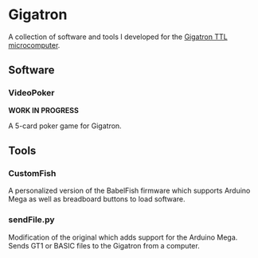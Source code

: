 # Gigatron
A collection of software and tools I developed for the [Gigatron TTL microcomputer](https://gigatron.io).

## Software
### VideoPoker
**WORK IN PROGRESS**

A 5-card poker game for Gigatron.

## Tools
### CustomFish
A personalized version of the BabelFish firmware which supports Arduino Mega as well as breadboard buttons to load software.

### sendFile.py
Modification of the original which adds support for the Arduino Mega. Sends GT1 or BASIC files to the Gigatron from a computer.
